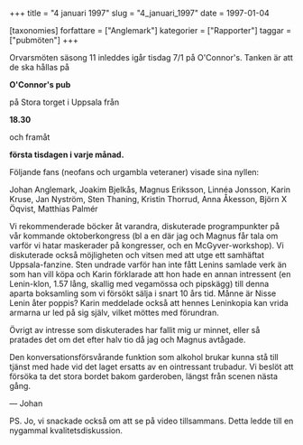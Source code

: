 +++
title = "4 januari 1997"
slug = "4_januari_1997"
date = 1997-01-04

[taxonomies]
forfattare = ["Anglemark"]
kategorier = ["Rapporter"]
taggar = ["pubmöten"]
+++

Orvarsmöten säsong 11 inleddes igår tisdag 7/1 på O'Connor's. Tanken är att de ska hållas på

<strong>O'Connor's pub</strong>

på Stora torget i Uppsala från

<strong>18.30</strong>

och framåt

<strong>första tisdagen i varje månad.</strong>

<!-- more -->

Följande fans (neofans och urgambla veteraner) visade sina nyllen:

Johan Anglemark, Joakim Bjelkås, Magnus Eriksson, Linnéa Jonsson, Karin Kruse, Jan Nyström, Sten Thaning, Kristin Thorrud, Anna Åkesson, Björn X Öqvist, Matthias Palmér

Vi rekommenderade böcker åt varandra, diskuterade programpunkter på vår kommande oktoberkongress (bl a en där jag och Magnus får tala om varför vi hatar maskerader på kongresser, och en McGyver-workshop). Vi diskuterade också möjligheten och vitsen med att utge ett samhäftat Uppsala-fanzine. Sten undrade varför han inte fått Lenins samlade verk än som han vill köpa och Karin förklarade att hon hade en annan intressent (en Lenin-klon, 1.57 lång, skallig med vegamössa och pipskägg) till denna aparta boksamling som vi försökt sälja i snart 10 års tid. Månne är Nisse Lenin åter poppis? Karin meddelade också att hennes Leninkopia kan vrida armarna ur led på sig själv, vilket möttes med förundran.

Övrigt av intresse som diskuterades har fallit mig ur minnet, eller så pratades det om det efter halv tio då jag och Magnus avtågade.

Den konversationsförsvårande funktion som alkohol brukar kunna stå till tjänst med hade vid det laget ersatts av en ointressant trubadur. Vi beslöt att försöka ta det stora bordet bakom garderoben, längst från scenen nästa gång.

— Johan

PS. Jo, vi snackade också om att se på video tillsammans. Detta ledde till en nygammal kvalitetsdiskussion.
